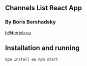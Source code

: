 ## Channels List React App

### By Boris Bershadsky

b@borisb.ca

## Installation and running

```
npm install && npm start
```